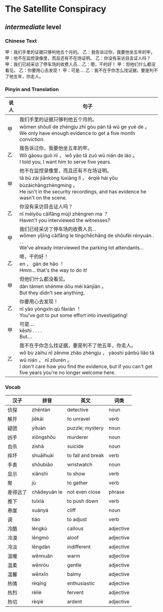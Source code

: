 # The Satellite Conspiracy
## *intermediate* level

### Chinese Text
甲：我们手里的证据只够判他五个月的。
乙：我告诉过你，我要他坐五年的牢。
甲：他不在监控录像里，而且还有不在场证明。
乙：你没有采访目击证人吗？
甲：我们已经采访了停车场的收费人员...
乙：嗯，干的好！
甲：但他们什么都没看见。
乙：你要用心去发现！
甲：可是....
乙：我不在乎你怎么找证据，要是判不了他五年，你走人。

### Pinyin and Translation
|说人|句子|
|----|----|
|甲|我们手里的证据只够判他五个月的。<br />wǒmen shǒulǐ de zhèngju zhǐ gòu pàn tā wǔ ge  yuè de 。<br />We only have enough evidence to get a five month conviction.|
|乙|我告诉过你，我要他坐五年的牢。<br />Wǒ gàosu guò nǐ ， wǒ yào tā zuò wǔ nián de láo 。<br />I told you, I want him to serve five years.|
|甲|他不在监控录像里，而且还有不在场证明。<br />tā bù zài jiānkòng  lùxiàng lǐ ， érqiě hái yǒu bùzàichǎngzhèngmíng 。<br />He isn't in the security recordings, and has evidence he wasn't on the scene.|
|乙|你没有采访目击证人吗？<br />nǐ méiyǒu cǎifǎng mùjī  zhèngren ma ？<br />Haven't you interviewed the witnesses?|
|甲|我们已经采访了停车场的收费人员...<br />wǒmen yǐjīng cǎifǎng le tíngchēchǎng de shōufèi rényuán . . .<br />We've already interviewed the parking lot attendants...|
|乙|嗯，干的好！<br />en ， gàn de hǎo ！<br />Hmm... that's the way to do it!|
|甲|但他们什么都没看见。<br />dàn tāmen shénme dōu méi kànjiàn 。<br />But they didn't see anything.|
|乙|你要用心去发现！<br />nǐ yào yòngxīn qù fāxiàn ！<br />You've got to put some effort into investigating!|
|甲|可是....<br />kěshì . . . .<br />But....|
|乙|我不在乎你怎么找证据，要是判不了他五年，你走人。<br />wǒ bù zàihu nǐ zěnme zhǎo zhèngju ， yàoshi pànbù liǎo tā wǔ nián ， nǐ zǒurén 。<br />I don't care how you find the evidence, but if you can't get five years you're no longer welcome here.|
### Vocab
|汉子|拼音|英文|词类|
|----|----|----|----|
|侦探|zhēntàn|detective|noun|
|解开|jiěkāi|to unravel|verb|
|疑团|yítuán|puzzle; mystery|noun|
|凶手|xiōngshǒu|murderer|noun|
|自杀|zìshā|suicide|noun|
|摔坏|shuāihuài|to fall and break|verb|
|手表|shǒubiǎo|wristwatch|noun|
|显示|xiǎnshì|to show|verb|
|聚|jù|to gather|verb|
|差得远了|chādeyuǎn le|not even close|phrase|
|推下|tuīxià|to push down|verb|
|悬崖|xuányá|cliff|noun|
|调|tiáo|to adjust|verb|
|冷酷|lěngkù|callous|adjective|
|冷漠|lěngmò|aloof|adjective|
|冷淡|lěngdàn|indifferent|adjective|
|温暖|wēnnuǎn|warm|adjective|
|温柔|wēnróu|gentle|adjective|
|温馨|wēnxīn|balmy|adjective|
|热情|rèqíng|enthusiastic|adjective|
|热烈|rèliè|fervent|adjective|
|热切|rèqiè|ardent|adjective|